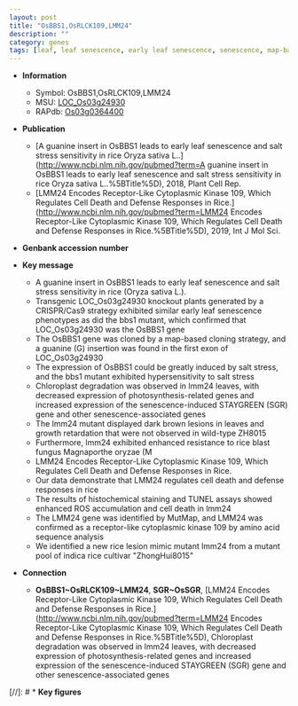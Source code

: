 ```yaml
---
layout: post
title: "OsBBS1,OsRLCK109,LMM24"
description: ""
category: genes
tags: [leaf, leaf senescence, early leaf senescence, senescence, map-based cloning, salt, salt stress, stress, chloroplast, growth, resistance, defense, defense response, blast, magnaporthe oryzae, cell death, Kinase, lesion, lesion mimic]
---
```


* **Information**  
    + Symbol: OsBBS1,OsRLCK109,LMM24  
    + MSU: [LOC_Os03g24930](http://rice.uga.edu/cgi-bin/ORF_infopage.cgi?orf=LOC_Os03g24930)  
    + RAPdb: [Os03g0364400](https://rapdb.dna.affrc.go.jp/locus/?name=Os03g0364400)  

* **Publication**  
    + [A guanine insert in OsBBS1 leads to early leaf senescence and salt stress sensitivity in rice Oryza sativa L..](http://www.ncbi.nlm.nih.gov/pubmed?term=A guanine insert in OsBBS1 leads to early leaf senescence and salt stress sensitivity in rice Oryza sativa L..%5BTitle%5D), 2018, Plant Cell Rep.
    + [LMM24 Encodes Receptor-Like Cytoplasmic Kinase 109, Which Regulates Cell Death and Defense Responses in Rice.](http://www.ncbi.nlm.nih.gov/pubmed?term=LMM24 Encodes Receptor-Like Cytoplasmic Kinase 109, Which Regulates Cell Death and Defense Responses in Rice.%5BTitle%5D), 2019, Int J Mol Sci.

* **Genbank accession number**  

* **Key message**  
    + A guanine insert in OsBBS1 leads to early leaf senescence and salt stress sensitivity in rice (Oryza sativa L.).
    + Transgenic LOC_Os03g24930 knockout plants generated by a CRISPR/Cas9 strategy exhibited similar early leaf senescence phenotypes as did the bbs1 mutant, which confirmed that LOC_Os03g24930 was the OsBBS1 gene
    + The OsBBS1 gene was cloned by a map-based cloning strategy, and a guanine (G) insertion was found in the first exon of LOC_Os03g24930
    + The expression of OsBBS1 could be greatly induced by salt stress, and the bbs1 mutant exhibited hypersensitivity to salt stress
    + Chloroplast degradation was observed in lmm24 leaves, with decreased expression of photosynthesis-related genes and increased expression of the senescence-induced STAYGREEN (SGR) gene and other senescence-associated genes
    + The lmm24 mutant displayed dark brown lesions in leaves and growth retardation that were not observed in wild-type ZH8015
    + Furthermore, lmm24 exhibited enhanced resistance to rice blast fungus Magnaporthe oryzae (M
    + LMM24 Encodes Receptor-Like Cytoplasmic Kinase 109, Which Regulates Cell Death and Defense Responses in Rice.
    + Our data demonstrate that LMM24 regulates cell death and defense responses in rice
    + The results of histochemical staining and TUNEL assays showed enhanced ROS accumulation and cell death in lmm24
    + The LMM24 gene was identified by MutMap, and LMM24 was confirmed as a receptor-like cytoplasmic kinase 109 by amino acid sequence analysis
    + We identified a new rice lesion mimic mutant lmm24 from a mutant pool of indica rice cultivar &quot;ZhongHui8015&quot;

* **Connection**  
    + __OsBBS1~OsRLCK109~LMM24__, __SGR~OsSGR__, [LMM24 Encodes Receptor-Like Cytoplasmic Kinase 109, Which Regulates Cell Death and Defense Responses in Rice.](http://www.ncbi.nlm.nih.gov/pubmed?term=LMM24 Encodes Receptor-Like Cytoplasmic Kinase 109, Which Regulates Cell Death and Defense Responses in Rice.%5BTitle%5D),  Chloroplast degradation was observed in lmm24 leaves, with decreased expression of photosynthesis-related genes and increased expression of the senescence-induced STAYGREEN (SGR) gene and other senescence-associated genes

[//]: # * **Key figures**  


